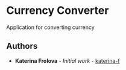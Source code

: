 # Currency Converter

Application for converting currency

## Authors

* **Katerina Frolova** - *Initial work* - [katerina-f](https://github.com/katerina-f)
